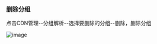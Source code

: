 ### 删除分组

点击CDN管理--分组解析--选择要删除的分组--删除，删除分组

![image](https://user-images.githubusercontent.com/90588289/135239636-9c102e9d-3e04-4973-a3db-0b67043869da.png)
